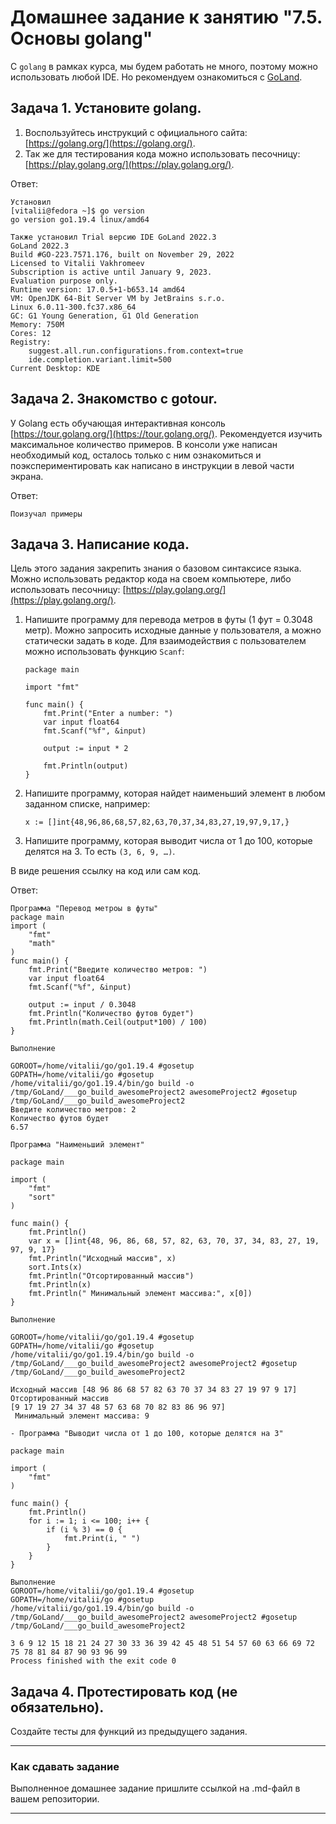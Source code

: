# Домашнее задание к занятию "7.5. Основы golang"

С `golang` в рамках курса, мы будем работать не много, поэтому можно использовать любой IDE. 
Но рекомендуем ознакомиться с [GoLand](https://www.jetbrains.com/ru-ru/go/).  

## Задача 1. Установите golang.
1. Воспользуйтесь инструкций с официального сайта: [https://golang.org/](https://golang.org/).
2. Так же для тестирования кода можно использовать песочницу: [https://play.golang.org/](https://play.golang.org/).
 
 Ответ:
```
Установил
[vitalii@fedora ~]$ go version
go version go1.19.4 linux/amd64

Также установил Trial версию IDE GoLand 2022.3
GoLand 2022.3
Build #GO-223.7571.176, built on November 29, 2022
Licensed to Vitalii Vakhromeev
Subscription is active until January 9, 2023.
Evaluation purpose only.
Runtime version: 17.0.5+1-b653.14 amd64
VM: OpenJDK 64-Bit Server VM by JetBrains s.r.o.
Linux 6.0.11-300.fc37.x86_64
GC: G1 Young Generation, G1 Old Generation
Memory: 750M
Cores: 12
Registry:
    suggest.all.run.configurations.from.context=true
    ide.completion.variant.limit=500
Current Desktop: KDE
```

## Задача 2. Знакомство с gotour.
У Golang есть обучающая интерактивная консоль [https://tour.golang.org/](https://tour.golang.org/). 
Рекомендуется изучить максимальное количество примеров. В консоли уже написан необходимый код, 
осталось только с ним ознакомиться и поэкспериментировать как написано в инструкции в левой части экрана.  

Ответ:
```
Поизучал примеры
```

## Задача 3. Написание кода. 
Цель этого задания закрепить знания о базовом синтаксисе языка. Можно использовать редактор кода 
на своем компьютере, либо использовать песочницу: [https://play.golang.org/](https://play.golang.org/).

1. Напишите программу для перевода метров в футы (1 фут = 0.3048 метр). Можно запросить исходные данные 
у пользователя, а можно статически задать в коде.
    Для взаимодействия с пользователем можно использовать функцию `Scanf`:
    ```
    package main
    
    import "fmt"
    
    func main() {
        fmt.Print("Enter a number: ")
        var input float64
        fmt.Scanf("%f", &input)
    
        output := input * 2
    
        fmt.Println(output)    
    }
    ```
 
2. Напишите программу, которая найдет наименьший элемент в любом заданном списке, например:
    ```
    x := []int{48,96,86,68,57,82,63,70,37,34,83,27,19,97,9,17,}
    ```
3. Напишите программу, которая выводит числа от 1 до 100, которые делятся на 3. То есть `(3, 6, 9, …)`.

В виде решения ссылку на код или сам код. 

Ответ:
```
Программа "Перевод метроы в футы"
package main
import (
	"fmt"
	"math"
)
func main() {
	fmt.Print("Введите количество метров: ")
	var input float64
	fmt.Scanf("%f", &input)

	output := input / 0.3048
	fmt.Println("Количество футов будет")
	fmt.Println(math.Ceil(output*100) / 100)
}

Выполнение

GOROOT=/home/vitalii/go/go1.19.4 #gosetup
GOPATH=/home/vitalii/go #gosetup
/home/vitalii/go/go1.19.4/bin/go build -o /tmp/GoLand/___go_build_awesomeProject2 awesomeProject2 #gosetup
/tmp/GoLand/___go_build_awesomeProject2
Введите количество метров: 2
Количество футов будет
6.57

Программа "Наименьший элемент"

package main

import (
	"fmt"
	"sort"
)

func main() {
	fmt.Println()
	var x = []int{48, 96, 86, 68, 57, 82, 63, 70, 37, 34, 83, 27, 19, 97, 9, 17}
	fmt.Println("Исходный массив", x)
	sort.Ints(x)
	fmt.Println("Отсортированный массив")
	fmt.Println(x)
	fmt.Println(" Минимальный элемент массива:", x[0])
}

Выполнение

GOROOT=/home/vitalii/go/go1.19.4 #gosetup
GOPATH=/home/vitalii/go #gosetup
/home/vitalii/go/go1.19.4/bin/go build -o /tmp/GoLand/___go_build_awesomeProject2 awesomeProject2 #gosetup
/tmp/GoLand/___go_build_awesomeProject2

Исходный массив [48 96 86 68 57 82 63 70 37 34 83 27 19 97 9 17]
Отсортированный массив
[9 17 19 27 34 37 48 57 63 68 70 82 83 86 96 97]
 Минимальный элемент массива: 9

- Программа "Выводит числа от 1 до 100, которые делятся на 3"

package main

import (
	"fmt"
)

func main() {
	fmt.Println()
	for i := 1; i <= 100; i++ {
		if (i % 3) == 0 {
			fmt.Print(i, " ")
		}
	}
}

Выполнение
GOROOT=/home/vitalii/go/go1.19.4 #gosetup
GOPATH=/home/vitalii/go #gosetup
/home/vitalii/go/go1.19.4/bin/go build -o /tmp/GoLand/___go_build_awesomeProject2 awesomeProject2 #gosetup
/tmp/GoLand/___go_build_awesomeProject2

3 6 9 12 15 18 21 24 27 30 33 36 39 42 45 48 51 54 57 60 63 66 69 72 75 78 81 84 87 90 93 96 99 
Process finished with the exit code 0
```

## Задача 4. Протестировать код (не обязательно).

Создайте тесты для функций из предыдущего задания. 

---

### Как cдавать задание

Выполненное домашнее задание пришлите ссылкой на .md-файл в вашем репозитории.

---

